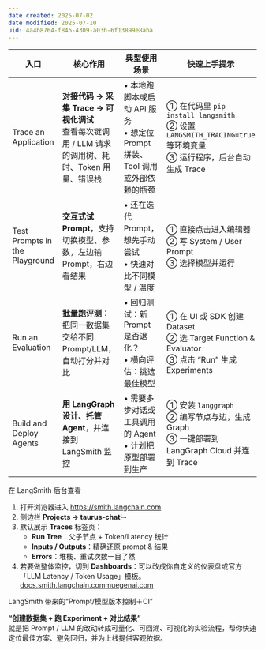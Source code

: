 ```yaml
---
date created: 2025-07-02
date modified: 2025-07-10
uid: 4a4b8764-f846-4309-a03b-6f13899e8aba
---
```


| 入口 | 核心作用 | 典型使用场景 | 快速上手提示 |
|------|----------|--------------|--------------|
| Trace an Application | **对接代码 → 采集 Trace → 可视化调试**<br>查看每次链调用 / LLM 请求的调用树、耗时、Token 用量、错误栈 | • 本地跑脚本或启动 API 服务<br>• 想定位 Prompt 拼装、Tool 调用或外部依赖的瓶颈 | ① 在代码里 `pip install langsmith`<br>② 设置 `LANGSMITH_TRACING=true` 等环境变量<br>③ 运行程序，后台自动生成 Trace |
| Test Prompts in the Playground | **交互式试 Prompt**，支持切换模型、参数，左边输 Prompt，右边看结果 | • 还在迭代 Prompt，想先手动尝试<br>• 快速对比不同模型 / 温度 | ① 直接点击进入编辑器<br>② 写 System / User Prompt<br>③ 选择模型并运行 |
| Run an Evaluation | **批量跑评测**：把同一数据集交给不同 Prompt/LLM，自动打分并对比 | • 回归测试：新 Prompt 是否退化？<br>• 横向评估：挑选最佳模型 | ① 在 UI 或 SDK 创建 Dataset<br>② 选 Target Function & Evaluator<br>③ 点击 “Run” 生成 Experiments |
| Build and Deploy Agents | **用 LangGraph 设计、托管 Agent**，并连接到 LangSmith 监控 | • 需要多步对话或工具调用的 Agent<br>• 计划把原型部署到生产 | ① 安装 `langgraph`<br>② 编写节点与边，生成 Graph<br>③ 一键部署到 LangGraph Cloud 并连到 Trace |

在 LangSmith 后台查看

1. 打开浏览器进入 https://smith.langchain.com
2. 侧边栏 **Projects → taurus-chat**↳
3. 默认展示 **Traces** 标签页：
    - **Run Tree**：父子节点 + Token/Latency 统计
    - **Inputs / Outputs**：精确还原 prompt & 结果
    - **Errors**：堆栈、重试次数一目了然
4. 若要做整体监控，切到 **Dashboards**：可以改成你自定义的仪表盘或官方「LLM Latency / Token Usage」模板。[docs.smith.langchain.com](https://docs.smith.langchain.com/observability/how_to_guides/dashboards?utm_source=chatgpt.com)[muegenai.com](https://muegenai.com/docs/data-science/building-llm-powered-applications-with-langchain-langgraph/module-7-deployment-scaling/using-langsmith-for-tracing-and-debugging/?utm_source=chatgpt.com)

LangSmith 带来的“Prompt/模型版本控制＋CI”

**“创建数据集 + 跑 Experiment + 对比结果”**  
就是把 Prompt / LLM 的改动转成可量化、可回溯、可视化的实验流程，帮你快速定位最佳方案、避免回归，并为上线提供客观依据。
